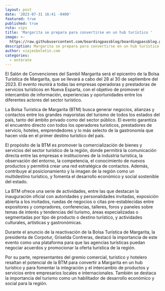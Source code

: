 ```yaml
---
layout: post
date: '2023-07-31 16:41 -0400'
featured: true
published: true
ruta: vips
title: 'Margarita se prepara para convertirse en un hub turístico '
image: >-
  https://raw.githubusercontent.com/boardingpassblog/boardingpassblog.github.io/main/assets/images/Centro-Sambil-Margarita.jpg
description: Margarita se prepara para convertirse en un hub turístico
author: viajesboletin.com
categories:
  - entérate
---
```

El Salón de Convenciones del Sambil Margarita será el epicentro de la Bolsa Turística de Margarita, que se llevará a cabo del 28 al 30 de septiembre del 2023. El evento reunirá a todas las empresas operadoras y prestadoras de servicios turísticos en Nueva Esparta, con el objetivo de promover el intercambio de información, experiencias y oportunidades entre los diferentes actores del sector turístico.

La Bolsa Turística de Margarita (BTM) busca generar negocios, alianzas y contactos entre los grandes mayoristas del turismo de todos los estados del país, tanto del ámbito privado como del sector público. El evento garantiza el encuentro directo con todos los operadores turísticos, prestadores de servicio, hoteles, emprendedores y lo más selecto de la gastronomía que hacen vida en el primer destino turístico del país.

El propósito de la BTM es promover la comercialización de bienes y servicios del sector turístico de la región, donde permitirá la comunicación directa entre las empresas e instituciones de la industria turística, la observación del entorno, la competencia, el conocimiento de nuevos productos y permitirá crear una red estratégica de contactos. Además, contribuye al posicionamiento y la imagen de la región como un multidestino turístico, y fomenta el desarrollo económico y social sostenible del estado.

La BTM ofrece una serie de actividades, entre las que destacan la inauguración oficial con autoridades y personalidades invitadas, exposición abierta a los invitados, ruedas de negocios o citas pre-establecidas entre expositores y compradores, conferencias, talleres, foros y paneles sobre temas de interés y tendencias del turismo, áreas especializadas o segmentadas por tipo de producto o destino turístico, y actividades culturales, artísticas y gastronómicas.

Durante el anuncio de la reactivación de la Bolsa Turística de Margarita, la presidenta de Corpotur, Griselda Contreras, destacó la importancia de este evento como una plataforma para que las agencias turísticas puedan negociar acuerdos y promocionar la oferta turística de la región.

Por su parte, representantes del gremio comercial, turístico y hotelero resaltan el potencial de la BTM para convertir a Margarita en un hub turístico y para fomentar la integración y el intercambio de productos y servicios entre empresarios locales e internacionales. También se destaca la importancia del turismo como un habilitador de desarrollo económico y social para la región.
